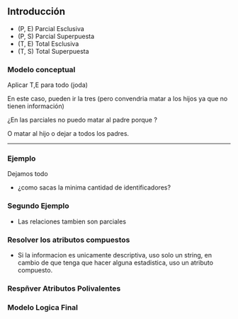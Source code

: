 ## Introducción

- (P, E) Parcial Esclusiva
- (P, S) Parcial Superpuesta
- (T, E) Total Esclusiva
- (T, S) Total Superpuesta

### Modelo conceptual

Aplicar T,E para todo (joda)

En este caso, pueden ir la tres (pero convendria matar a los hijos ya que no tienen información)

¿En las parciales no puedo matar al padre porque ? 

O matar al hijo o dejar a todos los padres.

--- 

### Ejemplo

Dejamos todo 

- ¿como sacas la minima cantidad de identificadores?

### Segundo Ejemplo

- Las relaciones tambien son parciales

### Resolver los atributos compuestos

- Si la informacion es unicamente descriptiva, uso solo un string, en cambio de que tenga que hacer alguna estadistica, uso un atributo compuesto.

### Respñver Atributos Polivalentes

### Modelo Logica Final
